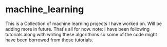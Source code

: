 # machine_learning


This is a Collection of machine learning projects I have worked on.
Will be adding more in future.
That's all for now.
note: I have been following tutorials along with writing these algorithims so some of the code might have been borrowed from those tutorials. 
